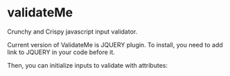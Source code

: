 validateMe
==========

Crunchy and Crispy javascript input validator.

Current version of ValidateMe is JQUERY plugin. 
To install, you need to add link to JQUERY in your code before it.

Then, you can initialize inputs to validate with attributes:









